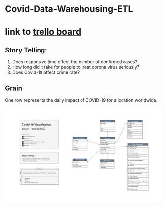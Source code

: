 # Covid-Data-Warehousing-ETL
# link to [trello board](https://trello.com/b/YDYSB3Xt/group-1-project)

## Story Telling:
1. Does responsive time effect the number of confirmed cases? 
2. How long did it take for people to treat corona virus seriously?
3. Does Covid-19 affect crime rate?

## Grain
One row represents the daily impact of COVID-19 for a location worldwide.

![data_model](https://github.com/Illinois-Tech-Projects/Covid-Data-Warehousing-ETL/blob/master/4_Data_Modeling/covid_modelV2_1.png?raw=true)
